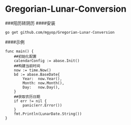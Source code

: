 # Gregorian-Lunar-Conversion

###阳历转阴历
####安装
````bigquery
go get github.com/mgyop/Gregorian-Lunar-Conversion
````
####示例
````
func main() {
    ##初始化配置
	calendarConfig := abase.Init()
	##构建当前时间
	now := time.Now()
	bd := abase.BaseDate{
		Year:  now.Year(),
		Month: now.Month(),
		Day:   now.Day(),
	}
	##获取农历日期
	if err != nil {
		panic(err.Error())
	}
	fmt.Println(LunarDate.String())
}
````